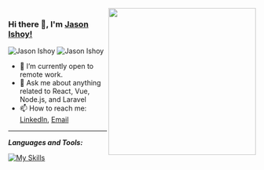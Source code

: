 <img width="300px" align="right" src="https://media3.giphy.com/media/6vj5quVNRhoQw/giphy.gif?cid=ecf05e47pdsfw7onmqbup4bkywcbxv3xgkm2soa84arkq65s&rid=giphy.gif"/>

### Hi there 👋, I'm [Jason Ishoy!](https://drive.google.com/file/d/1UweCd_Ao8CNDvM4KuAs8hv-h23o_z99c/view?usp=sharing)


  <img src="https://komarev.com/ghpvc/?username=jasonishoy&label=PROFILE+VIEWS&color=green&style=for-the-badge" alt="Jason Ishoy" />
  <img title="Followers" src="https://img.shields.io/github/followers/jasonishoy?color=blue&style=flat-square" alt="Jason Ishoy">

- 🌱 I’m currently open to remote work.
- 💬 Ask me about anything related to React, Vue, Node.js, and Laravel
- 📫 How to reach me: [LinkedIn](https://linkedin.com/in/jasonishoy), [Email](mailto:jasonizhoy.dev@gmail.com)        

<hr style="height:2px;border-width:0;color:gray;background-color:gray">

***Languages and Tools:*** 

[![My Skills](https://skillicons.dev/icons?i=js,ts,html,css,sass,react,nextjs,redux,vue,nodejs,laravel,bootstrap,materialui,tailwind,mongodb,mysql,d3,git,django,firebase,gatsby,gcp,aws,postman,nginx,py,redis,figma,xd)](https://skillicons.dev)

<!--<img align="center" src="https://github-readme-streak-stats.herokuapp.com/?user=eyucoder&theme=dark&hide_border=true"/>
  
  <a href="https://github.com/eyucoder">
  <img height="160em" src="https://github-readme-stats.vercel.app/api?username=eyucoder&hide=none&show_icons=true&theme=tokyonight&include_all_commits=true&count_private=true"/>
  <img height="160em" src="https://github-readme-stats.vercel.app/api/top-langs/?username=eyucoder&layout=compact&langs_count=7&theme=tokyonight"/>
  
<img width=800 src="https://github-profile-trophy.vercel.app/?username=eyucoder&theme=darkhub&no-frame=true&column=8"/>-->
